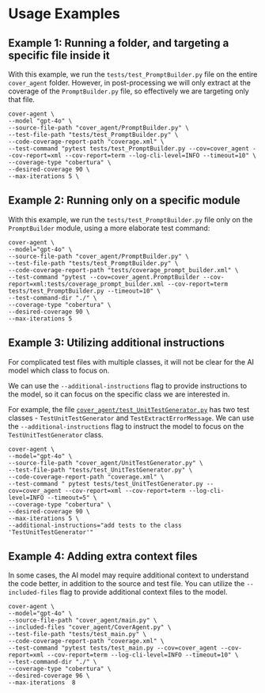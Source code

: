 # Usage Examples

## Example 1: Running a folder, and targeting a specific file inside it
With this example, we run the `tests/test_PromptBuilder.py` file on the entire `cover_agent` folder. 
However, in post-processing we will only extract at the coverage of the `PromptBuilder.py` file, so effectively we are targeting only that file.

```shell
cover-agent \ 
--model "gpt-4o" \
--source-file-path "cover_agent/PromptBuilder.py" \
--test-file-path "tests/test_PromptBuilder.py" \
--code-coverage-report-path "coverage.xml" \
--test-command "pytest tests/test_PromptBuilder.py --cov=cover_agent --cov-report=xml --cov-report=term --log-cli-level=INFO --timeout=10" \
--coverage-type "cobertura" \
--desired-coverage 90 \
--max-iterations 5 \ 
```

## Example 2: Running only on a specific module

With this example, we run the `tests/test_PromptBuilder.py` file only on the `PromptBuilder` module, using a more elaborate test command:
```shell
cover-agent \
--model="gpt-4o" \
--source-file-path "cover_agent/PromptBuilder.py" \
--test-file-path "tests/test_PromptBuilder.py" \
--code-coverage-report-path "tests/coverage_prompt_builder.xml" \
--test-command "pytest --cov=cover_agent.PromptBuilder --cov-report=xml:tests/coverage_prompt_builder.xml --cov-report=term tests/test_PromptBuilder.py --timeout=10" \
--test-command-dir "./" \
--coverage-type "cobertura" \
--desired-coverage 90 \
--max-iterations 5
```

## Example 3: Utilizing additional instructions
For complicated test files with multiple classes, it will not be clear for the AI model which class to focus on.

We can use the `--additional-instructions` flag to provide instructions to the model, so it can focus on the specific class we are interested in.

For example, the file [`cover_agent/test_UnitTestGenerator.py`](../tests/test_UnitTestGenerator.py) has two test classes - `TestUnitTestGenerator` and `TestExtractErrorMessage`.
We can use the `--additional-instructions` flag to instruct the model to focus on the `TestUnitTestGenerator` class.

```shell
cover-agent \
--model="gpt-4o" \
--source-file-path "cover_agent/UnitTestGenerator.py" \
--test-file-path "tests/test_UnitTestGenerator.py" \
--code-coverage-report-path "coverage.xml" \
--test-command " pytest tests/test_UnitTestGenerator.py --cov=cover_agent --cov-report=xml --cov-report=term --log-cli-level=INFO --timeout=5" \
--coverage-type "cobertura" \
--desired-coverage 90 \
--max-iterations 5 \
--additional-instructions="add tests to the class 'TestUnitTestGenerator'"
```

## Example 4: Adding extra context files
In some cases, the AI model may require additional context to understand the code better, in addition to the source and test file.
You can utilize the `--included-files` flag to provide additional context files to the model.

```shell
cover-agent \
--model="gpt-4o" \
--source-file-path "cover_agent/main.py" \
--included-files "cover_agent/CoverAgent.py" \
--test-file-path "tests/test_main.py" \
--code-coverage-report-path "coverage.xml" \
--test-command "pytest tests/test_main.py --cov=cover_agent --cov-report=xml --cov-report=term --log-cli-level=INFO --timeout=10" \
--test-command-dir "./" \
--coverage-type "cobertura" \
--desired-coverage 96 \
--max-iterations  8
```

